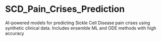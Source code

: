 # SCD_Pain_Crises_Prediction
AI-powered models for predicting Sickle Cell Disease pain crises using synthetic clinical data. Includes ensemble ML and ODE methods with high accuracy
